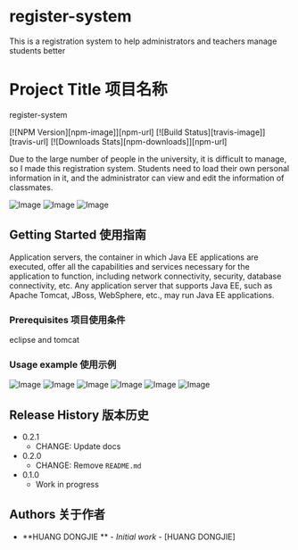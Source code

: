 # register-system
This is a registration system to help administrators and teachers manage students better

# Project Title 项目名称

register-system

[![NPM Version][npm-image]][npm-url]
[![Build Status][travis-image]][travis-url]
[![Downloads Stats][npm-downloads]][npm-url]

Due to the large number of people in the university, it is difficult to manage, so I made this registration system. Students need to load their own personal information in it, and the administrator can view and edit the information of classmates.

![Image](https://github.com/Geminiiiiii/register-system/raw/main/1.png)
![Image](https://github.com/Geminiiiiii/register-system/raw/main/2.png)
![Image](https://github.com/Geminiiiiii/register-system/raw/main/code2.png)
## Getting Started 使用指南

Application servers, the container in which Java EE applications are executed, offer all the capabilities and services necessary for the application to function, including network connectivity, security, database connectivity, etc. Any application server that supports Java EE, such as Apache Tomcat, JBoss, WebSphere, etc., may run Java EE applications.

### Prerequisites 项目使用条件

eclipse  and tomcat



### Usage example 使用示例

![Image](https://github.com/Geminiiiiii/register-system/raw/main/code1.png)
![Image](https://github.com/Geminiiiiii/register-system/raw/main/code3.png)
![Image](https://github.com/Geminiiiiii/register-system/raw/main/code4.png)
![Image](https://github.com/Geminiiiiii/register-system/raw/main/code5.png)
![Image](https://github.com/Geminiiiiii/register-system/raw/main/code6.png)
![Image](https://github.com/Geminiiiiii/register-system/raw/main/code7.png)




## Release History 版本历史

* 0.2.1
    * CHANGE: Update docs
* 0.2.0
    * CHANGE: Remove `README.md`
* 0.1.0
    * Work in progress

## Authors 关于作者

* **HUANG DONGJIE ** - *Initial work* - [HUANG DONGJIE]




